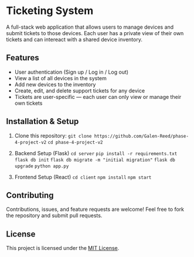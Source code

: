 # Ticketing System

A full-stack web application that allows users to manage devices and submit tickets to those devices. Each user has a private view of their own tickets and can intereact with a shared device inventory.

## Features

-  User authentication (Sign up / Log in / Log out)
-  View a list of all devices in the system
-  Add new devices to the inventory
-  Create, edit, and delete support tickets for any device
-  Tickets are user-specific — each user can only view or manage their own tickets

## Installation & Setup

1. Clone this repository:
`git clone https://github.com/Galen-Reed/phase-4-project-v2`
`cd phase-4-project-v2`

2. Backend Setup (Flask)
`cd server`
`pip install -r requirements.txt`
`flask db init`
`flask db migrate -m "initial migration"`
`flask db upgrade`
`python app.py`

3. Frontend Setup (React)
`cd client`
`npm install`
`npm start`

## Contributing
Contributions, issues, and feature requests are welcome! Feel free to fork the repository and submit pull requests.

## License 
This project is licensed under the [MIT License](https://choosealicense.com/licenses/mit/).
